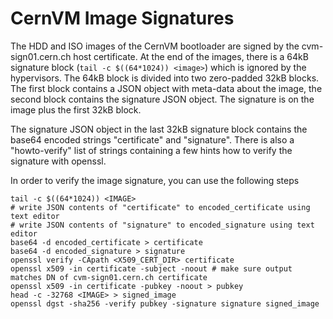 CernVM Image Signatures
=======================

The HDD and ISO images of the CernVM bootloader are signed by the cvm-sign01.cern.ch host certificate.  At the end of the images, there is a 64kB signature block (`tail -c $((64*1024)) <image>`) which is ignored by the hypervisors.  The 64kB block is divided into two zero-padded 32kB blocks. The first block contains a JSON object with meta-data about the image, the second block contains the signature JSON object. The signature is on the image plus the first 32kB block.

The signature JSON object in the last 32kB signature block contains the base64 encoded strings "certificate" and "signature". There is also a "howto-verify" list of strings containing a few hints how to verify the signature with openssl.

In order to verify the image signature, you can use the following steps

    tail -c $((64*1024)) <IMAGE>
    # write JSON contents of "certificate" to encoded_certificate using text editor
    # write JSON contents of "signature" to encoded_signature using text editor
    base64 -d encoded_certificate > certificate
    base64 -d encoded_signature > signature
    openssl verify -CApath <X509_CERT_DIR> certificate
    openssl x509 -in certificate -subject -noout # make sure output matches DN of cvm-sign01.cern.ch certificate
    openssl x509 -in certificate -pubkey -noout > pubkey
    head -c -32768 <IMAGE> > signed_image
    openssl dgst -sha256 -verify pubkey -signature signature signed_image 
